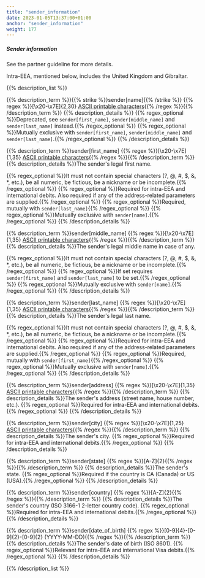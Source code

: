 ```yaml
---
title: "sender_information"
date: 2023-01-05T13:37:00+01:00
anchor: "sender_information"
weight: 177
---
```

##### Sender information
See the partner guideline for more details.

Intra-EEA, mentioned below, includes the United Kingdom and Gibraltar.

{{% description_list %}}

{{% description_term %}}{{% strike %}}sender[name]{{% /strike %}} {{% regex %}}[\x20-\x7E]{2,30} [ASCII printable characters](https://en.wikipedia.org/wiki/ASCII#ASCII_printable_characters){{% /regex %}}{{% /description_term %}}
{{% description_details %}}
{{% regex_optional %}}Deprecated, see `sender[first_name]`, `sender[middle_name]` and `sender[last_name]` instead.{{% /regex_optional %}}
{{% regex_optional %}}Mutually exclusive with `sender[first_name]`, `sender[middle_name]` and `sender[last_name]`.{{% /regex_optional %}}
{{% /description_details %}}

{{% description_term %}}sender[first_name] {{% regex %}}[\x20-\x7E]{1,35} [ASCII printable characters](https://en.wikipedia.org/wiki/ASCII#ASCII_printable_characters){{% /regex %}}{{% /description_term %}}
{{% description_details %}}The sender's legal first name.

{{% regex_optional %}}It must not contain special characters (?, @, #, $, &, \*, etc.), be all numeric, be fictious, be a nickname or be incomplete.{{% /regex_optional %}}
{{% regex_optional %}}Required for intra-EEA and international debits. Also required if any of the address-related parameters are supplied.{{% /regex_optional %}}
{{% regex_optional %}}Required, mutually with `sender[last_name]`{{% /regex_optional %}}
{{% regex_optional %}}Mutually exclusive with `sender[name]`.{{% /regex_optional %}}
{{% /description_details %}}

{{% description_term %}}sender[middle_name] {{% regex %}}[\x20-\x7E]{1,35} [ASCII printable characters](https://en.wikipedia.org/wiki/ASCII#ASCII_printable_characters){{% /regex %}}{{% /description_term %}}
{{% description_details %}}The sender's legal middle name in case of any.

{{% regex_optional %}}It must not contain special characters (?, @, #, $, &, \*, etc.), be all numeric, be fictious, be a nickname or be incomplete.{{% /regex_optional %}}
{{% regex_optional %}}If set requires `sender[first_name]` and `sender[last_name]` to be set.{{% /regex_optional %}}
{{% regex_optional %}}Mutually exclusive with `sender[name]`.{{% /regex_optional %}}
{{% /description_details %}}

{{% description_term %}}sender[last_name] {{% regex %}}[\x20-\x7E]{1,35} [ASCII printable characters](https://en.wikipedia.org/wiki/ASCII#ASCII_printable_characters){{% /regex %}}{{% /description_term %}}
{{% description_details %}}The sender's legal last name.

{{% regex_optional %}}It must not contain special characters (?, @, #, $, &, \*, etc.), be all numeric, be fictious, be a nickname or be incomplete.{{% /regex_optional %}}
{{% regex_optional %}}Required for intra-EEA and international debits. Also required if any of the address-related parameters are supplied.{{% /regex_optional %}}
{{% regex_optional %}}Required, mutually with `sender[first_name]`{{% /regex_optional %}}
{{% regex_optional %}}Mutually exclusive with `sender[name]`.{{% /regex_optional %}}
{{% /description_details %}}

{{% description_term %}}sender[address] {{% regex %}}[\x20-\x7E]{1,35} [ASCII printable characters](https://en.wikipedia.org/wiki/ASCII#ASCII_printable_characters){{% /regex %}}{{% /description_term %}}
{{% description_details %}}The sender's address (street name, house number, etc.).
{{% regex_optional %}}Required for intra-EEA and international debits.{{% /regex_optional %}}
{{% /description_details %}}

{{% description_term %}}sender[city] {{% regex %}}[\x20-\x7E]{1,25} [ASCII printable characters](https://en.wikipedia.org/wiki/ASCII#ASCII_printable_characters){{% /regex %}}{{% /description_term %}}
{{% description_details %}}The sender's city.
{{% regex_optional %}}Required for intra-EEA and international debits.{{% /regex_optional %}}
{{% /description_details %}}

{{% description_term %}}sender[state] {{% regex %}}[A-Z]{2}{{% /regex %}}{{% /description_term %}}
{{% description_details %}}The sender's state.
{{% regex_optional %}}Required if the country is CA (Canada) or US (USA).{{% /regex_optional %}}
{{% /description_details %}}

{{% description_term %}}sender[country] {{% regex %}}[A-Z]{2}{{% /regex %}}{{% /description_term %}}
{{% description_details %}}The sender's country (ISO 3166-1 2-letter country code).
{{% regex_optional %}}Required for intra-EEA and international debits.{{% /regex_optional %}}
{{% /description_details %}}

{{% description_term %}}sender[date_of_birth] {{% regex %}}[0-9]{4}-[0-9]{2}-[0-9]{2} (YYYY-MM-DD){{% /regex %}}{{% /description_term %}}
{{% description_details %}}The sender's date of birth (ISO 8601).
{{% regex_optional %}}Relevant for intra-EEA and international Visa debits.{{% /regex_optional %}}
{{% /description_details %}}

{{% /description_list %}}
